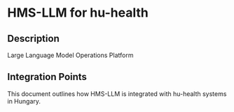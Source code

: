 # HMS-LLM for hu-health

## Description

Large Language Model Operations Platform

## Integration Points

This document outlines how HMS-LLM is integrated with hu-health systems in Hungary.
